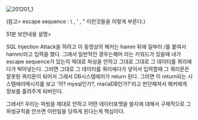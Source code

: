 ![201201_1](\201201(화)\201201_1.jpg)



(참고> escape sequence : \ , ' ,  " 이런것들을 이렇게 부른다.)



51분 보안내용 설명>

SQL Injection Attack을 하려고 이 동영상의 해커는 hamm 뒤에 일부러 /를 붙여서 hamm/라고 입력을 했다. 그래서 일반적인 경우는해머 라는 키워드가 있을때 내가 escape sequence가 있는지 제대로 파싱을 안하고 그대로 그대로 그 데이터를 쿼리에다가 박아넣는다. 그러면 그대로 그 데이터를 쿼리에다가 넣어서 입력할때 그 쿼리문은 잘못된 쿼리문이 되어서 그래서 DB시스템에러가 return 된다. 그러면 이 return되는 시스템에러메시지를 보고 '어? mysql인가?, mariaDB인가?'라고 판단해져서 해커에게 정보를 흘려주게 되버린다.

그래서!! 우리는 파씽을 제대로 안하고 어떤 데이터포맷을 쓸지에 대해서 구체적으로 그 파씽규칙을 안쓰면 이런일을 당하게 된다는게 핵심이다.
